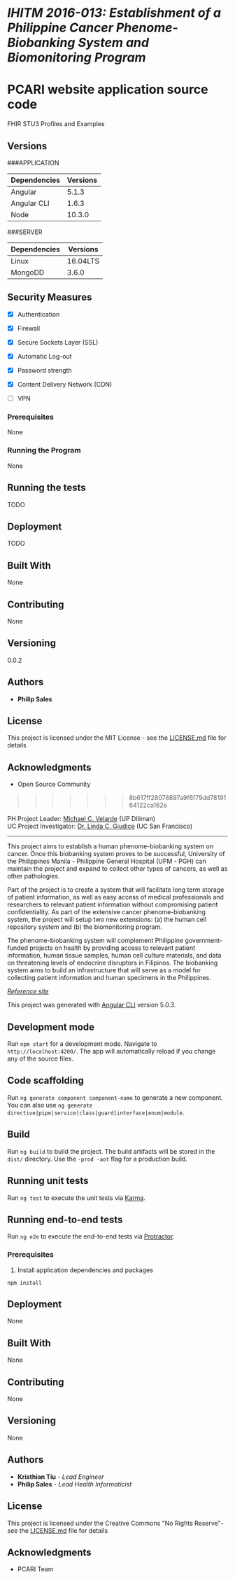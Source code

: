 # _IHITM 2016-013: Establishment of a Philippine Cancer Phenome-Biobanking System and Biomonitoring Program_
# PCARI website application source code

FHIR STU3 Profiles and Examples

## Versions

###APPLICATION 

| Dependencies | Versions |
| ------------ | -------- |
| Angular      | 5.1.3	  |
| Angular CLI  | 1.6.3    |
| Node	       | 10.3.0   |


###SERVER

| Dependencies | Versions |
| ------------ | -------- |
| Linux	       | 16.04LTS |
| MongoDD      | 3.6.0    |


## Security Measures

- [x] Authentication
- [x] Firewall
- [x] Secure Sockets Layer (SSL)
- [x] Automatic Log-out 
- [x] Password strength
- [x] Content Delivery Network (CDN)
- [ ] VPN


### Prerequisites

None

### Running the Program

None

## Running the tests

TODO

## Deployment

TODO

## Built With

None

## Contributing

None

## Versioning

0.0.2

## Authors

* **Philip Sales** 

## License

This project is licensed under the MIT License - see the [LICENSE.md](LICENSE.md) file for details

## Acknowledgments

* Open Source Community 


>>>>>>> 8b617ff28078897a9f6f79dd7819164122ca162e

PH Project Leader:  [Michael C. Velarde](http://www.biology.upd.edu.ph/index.php/mcvelarde/) (UP DIliman)  
UC Project Investigator:  [Dr. Linda C. Giudice](http://profiles.ucsf.edu/linda.giudice) (UC San Francisco)

----------

This project aims to establish a human phenome-biobanking system on cancer. Once this biobanking system proves to be successful, University of the Philippines Manila - Philippine General Hospital (UPM - PGH) can maintain the project and expand to collect other types of cancers, as well as other pathologies.  
  
Part of the project is to create a system that will facilitate long term storage of patient information, as well as easy access of medical professionals and researchers to relevant patient information without compromising patient confidentiality. As part of the extensive cancer phenome-biobanking system, the project will setup two new extensions: (a) the human cell repository system and (b) the biomonitoring program.  
  
The phenome-biobanking system will complement Philippine government-funded projects on health by providing access to relevant patient information, human tissue samples, human cell culture materials, and data on threatening levels of endocrine disruptors in Filipinos. The biobanking system aims to build an infrastructure that will serve as a model for collecting patient information and human specimens in the Philippines.


[_Reference site_](http://pcariofficial.blogspot.com/p/institutes_16.html)

This project was generated with [Angular CLI](https://github.com/angular/angular-cli) version 5.0.3.

## Development mode 

Run `npm start` for a development mode. Navigate to `http://localhost:4200/`. The app will automatically reload if you change any of the source files.

## Code scaffolding

Run `ng generate component component-name` to generate a new component. You can also use `ng generate directive|pipe|service|class|guard|interface|enum|module`.

## Build

Run `ng build` to build the project. The build artifacts will be stored in the `dist/` directory. Use the `-prod -aot` flag for a production build.

## Running unit tests

Run `ng test` to execute the unit tests via [Karma](https://karma-runner.github.io).

## Running end-to-end tests

Run `ng e2e` to execute the end-to-end tests via [Protractor](http://www.protractortest.org/).


### Prerequisites

1. Install application dependencies and packages 

``
npm install 
``

## Deployment

None

## Built With

None

## Contributing

None

## Versioning

None

## Authors

* **Kristhian Tiu** - *Lead Engineer* 
* **Philip Sales** - *Lead Health Informaticist* 

## License

This project is licensed under the Creative Commons "No Rights Reserve"- see the
[LICENSE.md](LICENSE.md) file for details

## Acknowledgments

* PCARI Team 


